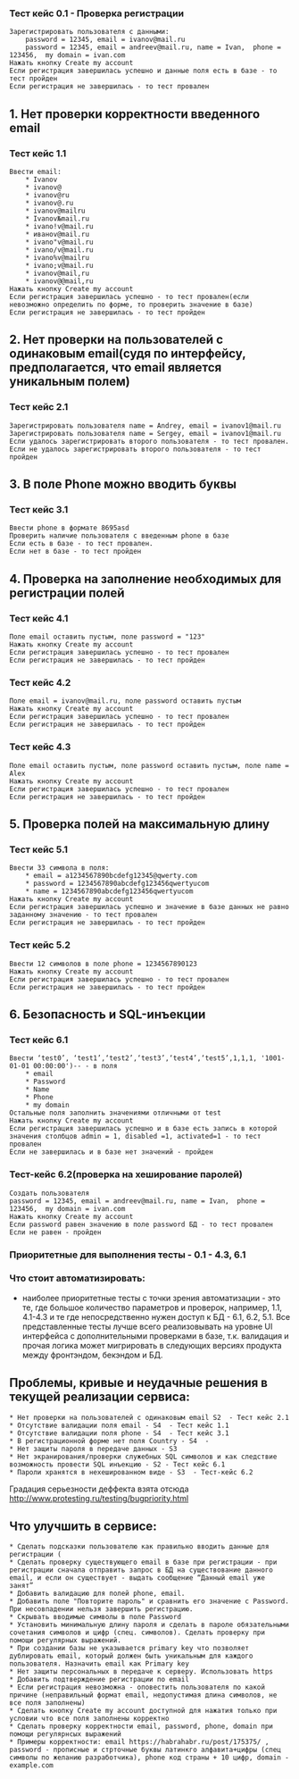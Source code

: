### Тест кейс 0.1 - Проверка регистрации
	Зарегистрировать пользователя с данными: 
		password = 12345, email = ivanov@mail.ru
		password = 12345, email = andreev@mail.ru, name = Ivan,  phone = 123456,  my domain = ivan.com
	Нажать кнопку Create my account
	Если регистрация завершилась успешно и данные поля есть в базе - то тест пройден
	Если регистрация не завершилась - то тест провален

## 1. Нет проверки корректности введенного email
### Тест кейс 1.1
	Ввести email: 
		* Ivanov
		* ivanov@
		* ivanov@ru
		* ivanov@.ru
		* ivanov@mailru
		* Ivanov№mail.ru
		* ivano!v@mail.ru
		* иванov@mail.ru
		* ivano"v@mail.ru
		* ivano/v@mail.ru
		* ivano%v@mailru
		* ivano;v@mail.ru
		* ivanov@mail,ru
		* ivanov@@mail,ru
	Нажать кнопку Create my account
	Если регистрация завершилась успешно - то тест провален(если невозможно определить по форме, то проверить значение в базе)
	Если регистрация не завершилась - то тест пройден
	
	
## 2. Нет проверки на пользователей с одинаковым email(судя по интерфейсу, предполагается, что email является уникальным полем)

### Тест кейс 2.1
	Зарегистрировать пользователя name = Andrey, email = ivanov1@mail.ru
	Зарегистрировать пользователя name = Sergey, email = ivanov1@mail.ru
	Если удалось зарегистрировать второго пользователя - то тест провален.
	Если не удалось зарегистрировать второго пользователя - то тест пройден	
	
## 3. В поле Phone можно вводить буквы

### Тест кейс 3.1
	Ввести phone в формате 8695asd
	Проверить наличие пользователя с введенным phone в базе
	Если есть в базе - то тест провален.
	Если нет в базе - то тест пройден
	
## 4. Проверка на заполнение необходимых для регистрации полей
### Тест кейс 4.1
	Поле email оставить пустым, поле password = "123"
	Нажать кнопку Create my account
	Если регистрация завершилась успешно - то тест провален
	Если регистрация не завершилась - то тест пройден
	
### Тест кейс 4.2
	Поле email = ivanov@mail.ru, поле password оставить пустым
	Нажать кнопку Create my account
	Если регистрация завершилась успешно - то тест провален
	Если регистрация не завершилась - то тест пройден
	
### Тест кейс 4.3
	Поле email оставить пустым, поле password оставить пустым, поле name = Alex
	Нажать кнопку Create my account
	Если регистрация завершилась успешно - то тест провален
	Если регистрация не завершилась - то тест пройден

## 5. Проверка полей на максимальную длину
### Тест кейс 5.1
	Ввести 33 символа в поля:
		* email = a1234567890bcdefg12345@qwerty.com
		* password = 1234567890abcdefg123456qwertyucom
		* name = 1234567890abcdefg123456qwertyucom
	Нажать кнопку Create my account
	Если регистрация завершилась успешно и значение в базе данных не равно заданному значению - то тест провален
	Если регистрация не завершилась - то тест пройден

	
### Тест кейс 5.2
	Ввести 12 символов в поле phone = 1234567890123
	Нажать кнопку Create my account
	Если регистрация завершилась успешно - то тест провален
	Если регистрация не завершилась - то тест пройден


## 6. Безопасность и SQL-инъекции
### Тест кейс 6.1
	Ввести ‘test0’, ‘test1’,‘test2’,‘test3’,‘test4’,‘test5’,1,1,1, '1001-01-01 00:00:00')-- - в поля
		* email 
		* Password
		* Name
		* Phone
		* my domain 
	Остальные поля заполнить значениями отличными от test
	Нажать кнопку Create my account
	Если регистрация завершилась успешно и в базе есть запись в которой значения столбцов admin = 1, disabled =1, activated=1 - то тест провален
	Если не завершилась и в базе нет значений - пройден   

### Тест-кейс 6.2(проверка на хеширование паролей)
 	Создать пользователя
	password = 12345, email = andreev@mail.ru, name = Ivan,  phone = 123456,  my domain = ivan.com
	Нажать кнопку Create my account
	Если password равен значению в поле password БД - то тест провален
	Если не равен - пройден

### Приоритетные для выполнения тесты - 0.1 - 4.3, 6.1

### Что стоит автоматизировать:
- наиболее приоритетные тесты с точки зрения автоматизации - это те, где большое количество параметров и проверок, например,
1.1, 4.1-4.3 и те где непосредственно нужен доступ к БД - 6.1, 6.2, 5.1. 
Все представленные тесты лучше всего реализовывать на уровне UI интерфейса с дополнительными проверками в базе, т.к. валидация и прочая логика может мигрировать в следующих версиях продукта между фронтэндом, бекэндом и БД. 


## Проблемы, кривые и неудачные решения в текущей реализации сервиса:
	* Нет проверки на пользователей с одинаковым email S2  - Тест кейс 2.1
	* Отсутствие валидации поля email - S4  - Тест кейс 1.1
	* Отсутствие валидации поля phone - S4  - Тест кейс 3.1
	* В регистрационной форме нет поля Country - S4  -
	* Нет защиты пароля в передаче данных - S3 
	* Нет экранирования/проверки служебных SQL символов и как следствие возможность провести SQL инъекцию - S2 - Тест кейс 6.1
	* Пароли хранятся в нехешированном виде - S3  - Тест-кейс 6.2

Градация серьезности деффекта взята отсюда http://www.protesting.ru/testing/bugpriority.html

## Что улучшить в сервисе:
	* Сделать подсказки пользователю как правильно вводить данные для регистрации (
	* Сделать проверку существующего email в базе при регистрации - при регистрации сначала отправить запрос в БД на существование данного email, и если он существует - выдать сообщение “Данный email уже занят”
	* Добавить валидацию для полей phone, email.
	* Добавить поле "Повторите пароль" и сравнить его значение с Password. При несовпадении нельзя завершить регистрацию.
	* Скрывать вводимые символы в поле Password
	* Установить минимальную длину пароля и сделать в пароле обязательными сочетания символов и цифр (спец. символов). Сделать проверку при помощи регулярных выражений.
	* При создании базы не указывается primary key что позволяет дублировать email, который должен быть уникальным для каждого пользователя. Назначить email как Primary key
	* Нет защиты персональных в передаче к серверу. Использовать https
	* Добавить подтверждение регистрации по email
	* Если регистрация невозможна - оповестить пользователя по какой причине (неправильный формат email, недопустимая длина символов, не все поля заполнены)
	* Сделать кнопку Create my account доступной для нажатия только при условии что все поля заполнены корректно
	* Сделать проверку корректности email, password, phone, domain при помощи регулярнcых выражений
	* Примеры корректности: email https://habrahabr.ru/post/175375/ , password - прописные и стрточные буквы латинкго алфавита+цифры (спец символы по желанию разработчика), phone код страны + 10 цифр, domain - example.com



